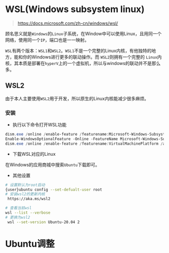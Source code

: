 # WSL(Windows subsystem linux)

> https://docs.microsoft.com/zh-cn/windows/wsl/
> 
顾名思义就是`Windows`的`Linux`子系统，在Window中可以使用Linux，且用同一个网络，使用同一个`IP`，端口也是一一映射。

`WSL`有两个版本：`WSL1`和`WSL2`。`WSL1`不是一个完整的Linux内核，有他独特的地方，能和你的Windows进行更多的联动操作。而 `WSL2`则拥有一个完整的 `Linux`内核，其本质是部署在`hyperV`上的一个虚拟机，所以与windows的联动并不是那么多。

## WSL2

由于本人主要使用`WSL2`用于开发，所以原生的Linux内核能减少很多麻烦。

### 安装

- 执行以下命令打开WSL功能
```powershell
dism.exe /online /enable-feature /featurename:Microsoft-Windows-Subsystem-Linux /all /norestart
Enable-WindowsOptionalFeature -Online -FeatureName Microsoft-Windows-Subsystem-Linux
dism.exe /online /enable-feature /featurename:VirtualMachinePlatform /all /norestart
```
- 下载WSL对应的Linux

在Windows的应用商城中搜索`Ubuntu`下载即可。

- 其他设置

```sh
# 设置默认为root启动
{user}ubuntu config --set-defualt-user root
# 安装wsl2的更新内核
 https://aka.ms/wsl2

# 查看当前wsl
wsl --list --verbose
# 更换为wsl2
 wsl --set-version Ubuntu-20.04 2
```

# Ubuntu调整